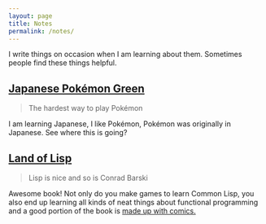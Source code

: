 ```yaml
---
layout: page
title: Notes
permalink: /notes/
---
```


I write things on occasion when I am learning about them. Sometimes
people find these things helpful.

## [Japanese Pokémon Green](https://github.com/Archenoth/Pokemon-Japanese-School)
> The hardest way to play Pokémon

I am learning Japanese, I like Pokémon, Pokémon was originally in
Japanese. See where this is going?

## [Land of Lisp](https://github.com/Archenoth/Land-of-Lisp-notes)
> Lisp is nice and so is Conrad Barski

Awesome book! Not only do you make games to learn Common Lisp, you
also end up learning all kinds of neat things about functional
programming and a good portion of the book is [made up with comics.](http://landoflisp.com/#guilds)
